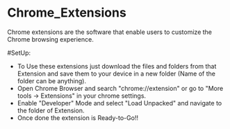 # Chrome_Extensions
Chrome extensions are the software that enable users to customize the Chrome browsing experience.

#SetUp:
* To Use these extensions just download the files and folders from that Extension and save them to your device in a new folder (Name of the folder can be anything).
* Open Chrome Browser and search "chrome://extension" or go to "More tools -> Extensions" in your chrome settings.
* Enable "Developer" Mode and select "Load Unpacked" and navigate to the folder of Extension.
* Once done the extension is Ready-to-Go!!
